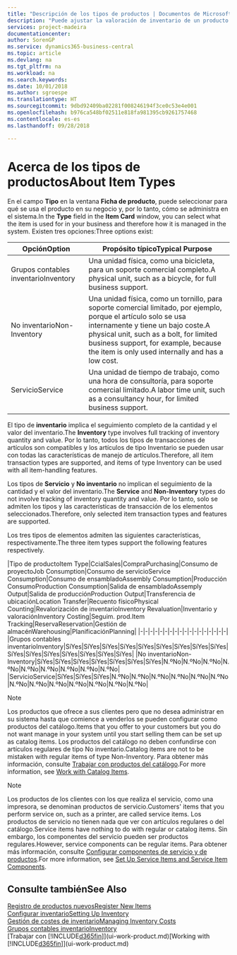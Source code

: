 ```yaml
---
title: "Descripción de los tipos de productos | Documentos de Microsoft"
description: "Puede ajustar la valoración de inventario de un producto utilizando los métodos de costes FIFO o Promedio, por ejemplo, cuando los costes de producto cambien por motivos distintos de las transacciones."
services: project-madeira
documentationcenter: 
author: SorenGP
ms.service: dynamics365-business-central
ms.topic: article
ms.devlang: na
ms.tgt_pltfrm: na
ms.workload: na
ms.search.keywords: 
ms.date: 10/01/2018
ms.author: sgroespe
ms.translationtype: HT
ms.sourcegitcommit: 9dbd92409ba02281f008246194f3ce0c53e4e001
ms.openlocfilehash: b976ca548bf02511e818fa981395cb9261757468
ms.contentlocale: es-es
ms.lasthandoff: 09/28/2018

---
```

# <a name="about-item-types"></a><span data-ttu-id="3e9fa-103">Acerca de los tipos de productos</span><span class="sxs-lookup"><span data-stu-id="3e9fa-103">About Item Types</span></span>
<span data-ttu-id="3e9fa-104">En el campo **Tipo** en la ventana **Ficha de producto**, puede seleccionar para qué se usa el producto en su negocio y, por lo tanto, cómo se administra en el sistema.</span><span class="sxs-lookup"><span data-stu-id="3e9fa-104">In the **Type** field in the **Item Card** window, you can select what the item is used for in your business and therefore how it is managed in the system.</span></span> <span data-ttu-id="3e9fa-105">Existen tres opciones:</span><span class="sxs-lookup"><span data-stu-id="3e9fa-105">Three options exist:</span></span>

|<span data-ttu-id="3e9fa-106">Opción</span><span class="sxs-lookup"><span data-stu-id="3e9fa-106">Option</span></span>|<span data-ttu-id="3e9fa-107">Propósito típico</span><span class="sxs-lookup"><span data-stu-id="3e9fa-107">Typical Purpose</span></span>|
|------|-----------|
|<span data-ttu-id="3e9fa-108">Grupos contables inventario</span><span class="sxs-lookup"><span data-stu-id="3e9fa-108">Inventory</span></span>|<span data-ttu-id="3e9fa-109">Una unidad física, como una bicicleta, para un soporte comercial completo.</span><span class="sxs-lookup"><span data-stu-id="3e9fa-109">A physical unit, such as a bicycle, for full business support.</span></span>|
|<span data-ttu-id="3e9fa-110">No inventario</span><span class="sxs-lookup"><span data-stu-id="3e9fa-110">Non-Inventory</span></span>|<span data-ttu-id="3e9fa-111">Una unidad física, como un tornillo, para soporte comercial limitado, por ejemplo, porque el artículo solo se usa internamente y tiene un bajo coste.</span><span class="sxs-lookup"><span data-stu-id="3e9fa-111">A physical unit, such as a bolt, for limited business support, for example, because the item is only used internally and has a low cost.</span></span>|
|<span data-ttu-id="3e9fa-112">Servicio</span><span class="sxs-lookup"><span data-stu-id="3e9fa-112">Service</span></span>|<span data-ttu-id="3e9fa-113">Una unidad de tiempo de trabajo, como una hora de consultoría, para soporte comercial limitado.</span><span class="sxs-lookup"><span data-stu-id="3e9fa-113">A labor time unit, such as a consultancy hour, for limited business support.</span></span>|

<span data-ttu-id="3e9fa-114">El tipo de **inventario** implica el seguimiento completo de la cantidad y el valor del inventario.</span><span class="sxs-lookup"><span data-stu-id="3e9fa-114">The **Inventory** type involves full tracking of inventory quantity and value.</span></span> <span data-ttu-id="3e9fa-115">Por lo tanto, todos los tipos de transacciones de artículos son compatibles y los artículos de tipo Inventario se pueden usar con todas las características de manejo de artículos.</span><span class="sxs-lookup"><span data-stu-id="3e9fa-115">Therefore, all item transaction types are supported, and items of type Inventory can be used with all item-handling features.</span></span>

<span data-ttu-id="3e9fa-116">Los tipos de **Servicio** y **No inventario** no implican el seguimiento de la cantidad y el valor del inventario.</span><span class="sxs-lookup"><span data-stu-id="3e9fa-116">The **Service** and **Non-Inventory** types do not involve tracking of inventory quantity and value.</span></span> <span data-ttu-id="3e9fa-117">Por lo tanto, solo se admiten los tipos y las características de transacción de los elementos seleccionados.</span><span class="sxs-lookup"><span data-stu-id="3e9fa-117">Therefore, only selected item transaction types and features are supported.</span></span>

<span data-ttu-id="3e9fa-118">Los tres tipos de elementos admiten las siguientes características, respectivamente.</span><span class="sxs-lookup"><span data-stu-id="3e9fa-118">The three item types support the following features respectively.</span></span>

|<span data-ttu-id="3e9fa-119">Tipo de producto</span><span class="sxs-lookup"><span data-stu-id="3e9fa-119">Item Type</span></span>|<span data-ttu-id="3e9fa-120">Ccial</span><span class="sxs-lookup"><span data-stu-id="3e9fa-120">Sales</span></span>|<span data-ttu-id="3e9fa-121">Compra</span><span class="sxs-lookup"><span data-stu-id="3e9fa-121">Purchasing</span></span>|<span data-ttu-id="3e9fa-122">Consumo de proyecto</span><span class="sxs-lookup"><span data-stu-id="3e9fa-122">Job Consumption</span></span>|<span data-ttu-id="3e9fa-123">Consumo de servicio</span><span class="sxs-lookup"><span data-stu-id="3e9fa-123">Service Consumption</span></span>|<span data-ttu-id="3e9fa-124">Consumo de ensamblado</span><span class="sxs-lookup"><span data-stu-id="3e9fa-124">Assembly Consumption</span></span>|<span data-ttu-id="3e9fa-125">Producción Consumo</span><span class="sxs-lookup"><span data-stu-id="3e9fa-125">Production Consumption</span></span>|<span data-ttu-id="3e9fa-126">Salida de ensamblado</span><span class="sxs-lookup"><span data-stu-id="3e9fa-126">Assemply Output</span></span>|<span data-ttu-id="3e9fa-127">Salida de producción</span><span class="sxs-lookup"><span data-stu-id="3e9fa-127">Production Output</span></span>|<span data-ttu-id="3e9fa-128">Transferencia de ubicación</span><span class="sxs-lookup"><span data-stu-id="3e9fa-128">Location Transfer</span></span>|<span data-ttu-id="3e9fa-129">Recuento físico</span><span class="sxs-lookup"><span data-stu-id="3e9fa-129">Physical Counting</span></span>|<span data-ttu-id="3e9fa-130">Revalorización de inventario</span><span class="sxs-lookup"><span data-stu-id="3e9fa-130">Inventory Revaluation</span></span>|<span data-ttu-id="3e9fa-131">Inventario y valoración</span><span class="sxs-lookup"><span data-stu-id="3e9fa-131">Inventory Costing</span></span>|<span data-ttu-id="3e9fa-132">Seguim. prod.</span><span class="sxs-lookup"><span data-stu-id="3e9fa-132">Item Tracking</span></span>|<span data-ttu-id="3e9fa-133">Reserva</span><span class="sxs-lookup"><span data-stu-id="3e9fa-133">Reservation</span></span>|<span data-ttu-id="3e9fa-134">Gestión de almacén</span><span class="sxs-lookup"><span data-stu-id="3e9fa-134">Warehousing</span></span>|<span data-ttu-id="3e9fa-135">Planificación</span><span class="sxs-lookup"><span data-stu-id="3e9fa-135">Planning</span></span>|
|-|-|-|-|-|-|-|-|-|-|-|-|-|-|-|-|-|-|
|<span data-ttu-id="3e9fa-136">Grupos contables inventario</span><span class="sxs-lookup"><span data-stu-id="3e9fa-136">Inventory</span></span>|<span data-ttu-id="3e9fa-137">Sí</span><span class="sxs-lookup"><span data-stu-id="3e9fa-137">Yes</span></span>|<span data-ttu-id="3e9fa-138">Sí</span><span class="sxs-lookup"><span data-stu-id="3e9fa-138">Yes</span></span>|<span data-ttu-id="3e9fa-139">Sí</span><span class="sxs-lookup"><span data-stu-id="3e9fa-139">Yes</span></span>|<span data-ttu-id="3e9fa-140">Sí</span><span class="sxs-lookup"><span data-stu-id="3e9fa-140">Yes</span></span>|<span data-ttu-id="3e9fa-141">Sí</span><span class="sxs-lookup"><span data-stu-id="3e9fa-141">Yes</span></span>|<span data-ttu-id="3e9fa-142">Sí</span><span class="sxs-lookup"><span data-stu-id="3e9fa-142">Yes</span></span>|<span data-ttu-id="3e9fa-143">Sí</span><span class="sxs-lookup"><span data-stu-id="3e9fa-143">Yes</span></span>|<span data-ttu-id="3e9fa-144">Sí</span><span class="sxs-lookup"><span data-stu-id="3e9fa-144">Yes</span></span>|<span data-ttu-id="3e9fa-145">Sí</span><span class="sxs-lookup"><span data-stu-id="3e9fa-145">Yes</span></span>|<span data-ttu-id="3e9fa-146">Sí</span><span class="sxs-lookup"><span data-stu-id="3e9fa-146">Yes</span></span>|<span data-ttu-id="3e9fa-147">Sí</span><span class="sxs-lookup"><span data-stu-id="3e9fa-147">Yes</span></span>|<span data-ttu-id="3e9fa-148">Sí</span><span class="sxs-lookup"><span data-stu-id="3e9fa-148">Yes</span></span>|<span data-ttu-id="3e9fa-149">Sí</span><span class="sxs-lookup"><span data-stu-id="3e9fa-149">Yes</span></span>|<span data-ttu-id="3e9fa-150">Sí</span><span class="sxs-lookup"><span data-stu-id="3e9fa-150">Yes</span></span>|<span data-ttu-id="3e9fa-151">Sí</span><span class="sxs-lookup"><span data-stu-id="3e9fa-151">Yes</span></span>|<span data-ttu-id="3e9fa-152">Sí</span><span class="sxs-lookup"><span data-stu-id="3e9fa-152">Yes</span></span>|
|<span data-ttu-id="3e9fa-153">No inventario</span><span class="sxs-lookup"><span data-stu-id="3e9fa-153">Non-Inventory</span></span>|<span data-ttu-id="3e9fa-154">Sí</span><span class="sxs-lookup"><span data-stu-id="3e9fa-154">Yes</span></span>|<span data-ttu-id="3e9fa-155">Sí</span><span class="sxs-lookup"><span data-stu-id="3e9fa-155">Yes</span></span>|<span data-ttu-id="3e9fa-156">Sí</span><span class="sxs-lookup"><span data-stu-id="3e9fa-156">Yes</span></span>|<span data-ttu-id="3e9fa-157">Sí</span><span class="sxs-lookup"><span data-stu-id="3e9fa-157">Yes</span></span>|<span data-ttu-id="3e9fa-158">Sí</span><span class="sxs-lookup"><span data-stu-id="3e9fa-158">Yes</span></span>|<span data-ttu-id="3e9fa-159">Sí</span><span class="sxs-lookup"><span data-stu-id="3e9fa-159">Yes</span></span>|<span data-ttu-id="3e9fa-160">Sí</span><span class="sxs-lookup"><span data-stu-id="3e9fa-160">Yes</span></span>|<span data-ttu-id="3e9fa-161">N.º</span><span class="sxs-lookup"><span data-stu-id="3e9fa-161">No</span></span>|<span data-ttu-id="3e9fa-162">N.º</span><span class="sxs-lookup"><span data-stu-id="3e9fa-162">No</span></span>|<span data-ttu-id="3e9fa-163">N.º</span><span class="sxs-lookup"><span data-stu-id="3e9fa-163">No</span></span>|<span data-ttu-id="3e9fa-164">N.º</span><span class="sxs-lookup"><span data-stu-id="3e9fa-164">No</span></span>|<span data-ttu-id="3e9fa-165">N.º</span><span class="sxs-lookup"><span data-stu-id="3e9fa-165">No</span></span>|<span data-ttu-id="3e9fa-166">N.º</span><span class="sxs-lookup"><span data-stu-id="3e9fa-166">No</span></span>|<span data-ttu-id="3e9fa-167">N.º</span><span class="sxs-lookup"><span data-stu-id="3e9fa-167">No</span></span>|<span data-ttu-id="3e9fa-168">N.º</span><span class="sxs-lookup"><span data-stu-id="3e9fa-168">No</span></span>|<span data-ttu-id="3e9fa-169">N.º</span><span class="sxs-lookup"><span data-stu-id="3e9fa-169">No</span></span>|
|<span data-ttu-id="3e9fa-170">Servicio</span><span class="sxs-lookup"><span data-stu-id="3e9fa-170">Service</span></span>|<span data-ttu-id="3e9fa-171">Sí</span><span class="sxs-lookup"><span data-stu-id="3e9fa-171">Yes</span></span>|<span data-ttu-id="3e9fa-172">Sí</span><span class="sxs-lookup"><span data-stu-id="3e9fa-172">Yes</span></span>|<span data-ttu-id="3e9fa-173">Sí</span><span class="sxs-lookup"><span data-stu-id="3e9fa-173">Yes</span></span>|<span data-ttu-id="3e9fa-174">N.º</span><span class="sxs-lookup"><span data-stu-id="3e9fa-174">No</span></span>|<span data-ttu-id="3e9fa-175">N.º</span><span class="sxs-lookup"><span data-stu-id="3e9fa-175">No</span></span>|<span data-ttu-id="3e9fa-176">N.º</span><span class="sxs-lookup"><span data-stu-id="3e9fa-176">No</span></span>|<span data-ttu-id="3e9fa-177">N.º</span><span class="sxs-lookup"><span data-stu-id="3e9fa-177">No</span></span>|<span data-ttu-id="3e9fa-178">N.º</span><span class="sxs-lookup"><span data-stu-id="3e9fa-178">No</span></span>|<span data-ttu-id="3e9fa-179">N.º</span><span class="sxs-lookup"><span data-stu-id="3e9fa-179">No</span></span>|<span data-ttu-id="3e9fa-180">N.º</span><span class="sxs-lookup"><span data-stu-id="3e9fa-180">No</span></span>|<span data-ttu-id="3e9fa-181">N.º</span><span class="sxs-lookup"><span data-stu-id="3e9fa-181">No</span></span>|<span data-ttu-id="3e9fa-182">N.º</span><span class="sxs-lookup"><span data-stu-id="3e9fa-182">No</span></span>|<span data-ttu-id="3e9fa-183">N.º</span><span class="sxs-lookup"><span data-stu-id="3e9fa-183">No</span></span>|<span data-ttu-id="3e9fa-184">N.º</span><span class="sxs-lookup"><span data-stu-id="3e9fa-184">No</span></span>|<span data-ttu-id="3e9fa-185">N.º</span><span class="sxs-lookup"><span data-stu-id="3e9fa-185">No</span></span>|<span data-ttu-id="3e9fa-186">N.º</span><span class="sxs-lookup"><span data-stu-id="3e9fa-186">No</span></span>|

> [!NOTE]
> <span data-ttu-id="3e9fa-187">Los productos que ofrece a sus clientes pero que no desea administrar en su sistema hasta que comience a venderlos se pueden configurar como productos del catálogo.</span><span class="sxs-lookup"><span data-stu-id="3e9fa-187">Items that you offer to your customers but you do not want manage in your system until you start selling them can be set up as catalog items.</span></span> <span data-ttu-id="3e9fa-188">Los productos del catálogo no deben confundirse con artículos regulares de tipo No inventario.</span><span class="sxs-lookup"><span data-stu-id="3e9fa-188">Catalog items are not to be mistaken with regular items of type Non-Inventory.</span></span> <span data-ttu-id="3e9fa-189">Para obtener más información, consulte [Trabajar con productos del catálogo](inventory-how-work-nonstock-items.md).</span><span class="sxs-lookup"><span data-stu-id="3e9fa-189">For more information, see [Work with Catalog Items](inventory-how-work-nonstock-items.md).</span></span>

> [!NOTE]
> <span data-ttu-id="3e9fa-190">Los productos de los clientes con los que realiza el servicio, como una impresora, se denominan productos de servicio.</span><span class="sxs-lookup"><span data-stu-id="3e9fa-190">Customers' items that you perform service on, such as a printer, are called service items.</span></span> <span data-ttu-id="3e9fa-191">Los productos de servicio no tienen nada que ver con artículos regulares o del catálogo.</span><span class="sxs-lookup"><span data-stu-id="3e9fa-191">Service items have nothing to do with regular or catalog items.</span></span> <span data-ttu-id="3e9fa-192">Sin embargo, los componentes del servicio pueden ser productos regulares.</span><span class="sxs-lookup"><span data-stu-id="3e9fa-192">However, service components can be regular items.</span></span> <span data-ttu-id="3e9fa-193">Para obtener más información, consulte [Configurar componentes de servicio y de productos](service-how-setup-service-items.md).</span><span class="sxs-lookup"><span data-stu-id="3e9fa-193">For more information, see [Set Up Service Items and Service Item Components](service-how-setup-service-items.md).</span></span>

## <a name="see-also"></a><span data-ttu-id="3e9fa-194">Consulte también</span><span class="sxs-lookup"><span data-stu-id="3e9fa-194">See Also</span></span>
[<span data-ttu-id="3e9fa-195">Registro de productos nuevos</span><span class="sxs-lookup"><span data-stu-id="3e9fa-195">Register New Items</span></span>](inventory-how-register-new-items.md)  
[<span data-ttu-id="3e9fa-196">Configurar inventario</span><span class="sxs-lookup"><span data-stu-id="3e9fa-196">Setting Up Inventory</span></span>](inventory-setup-inventory.md)  
[<span data-ttu-id="3e9fa-197">Gestión de costes de inventario</span><span class="sxs-lookup"><span data-stu-id="3e9fa-197">Managing Inventory Costs</span></span>](finance-manage-inventory-costs.md)  
[<span data-ttu-id="3e9fa-198">Grupos contables inventario</span><span class="sxs-lookup"><span data-stu-id="3e9fa-198">Inventory</span></span>](inventory-manage-inventory.md)  
<span data-ttu-id="3e9fa-199">[Trabajar con [!INCLUDE[d365fin](includes/d365fin_md.md)]](ui-work-product.md)</span><span class="sxs-lookup"><span data-stu-id="3e9fa-199">[Working with [!INCLUDE[d365fin](includes/d365fin_md.md)]](ui-work-product.md)</span></span>

